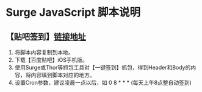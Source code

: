 # Surge JavaScript 脚本说明
## 【贴吧签到】[链接地址](https://raw.githubusercontent.com/IsSuperman/Surge-js/master/tieba.js)
1. 将脚本内容复制到本地。
2. 下载【百度贴吧】iOS手机版。
3. 使用Surge或Thor等抓包工具对【一键签到】抓包，得到Header和Body的内容，将内容填到脚本对应的地方。
4. 设置Cron参数，建议凌晨一点以后，如 0 8 * * * (每天上午8点整自动签到)